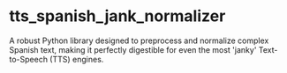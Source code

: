# tts_spanish_jank_normalizer
A robust Python library designed to preprocess and normalize complex Spanish text, making it perfectly digestible for even the most 'janky' Text-to-Speech (TTS) engines.
